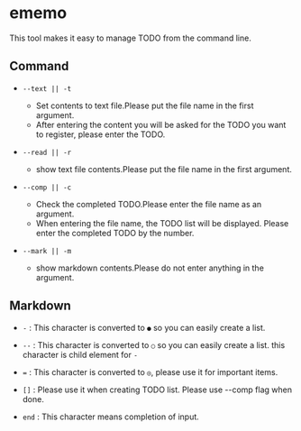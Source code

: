 # ememo
This tool makes it easy to manage TODO from the command line.

## Command

- `--text || -t`
    - Set contents to text file.Please put the file name in the first argument.
    - After entering the content you will be asked for the TODO you want to register, please enter the TODO.

- `--read || -r`
    - show text file contents.Please put the file name in the first argument.

- `--comp || -c`
    - Check the completed TODO.Please enter the file name as an argument.
    - When entering the file name, the TODO list will be displayed. Please enter the completed TODO by the number.

- `--mark || -m`
    - show markdown contents.Please do not enter anything in the argument.

## Markdown
- ` - ` : This character is converted to ` ● ` so you can easily create a list.

- ` -- ` : This character is converted to ` ○ ` so you can easily create a list. this character is child element for ` - `

-  ` = ` : This character is converted to ` ◎ `, please use it for important items.

- ` [] ` : Please use it when creating TODO list. Please use --comp flag when done.

- ` end ` : This character means completion of input.